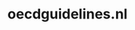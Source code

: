 ---
layout: post
title:  "oecdguidelines.nl"
internal_url:  "/dutchgov/oecdguidelines.nl.html"
categories: dutchgov
---